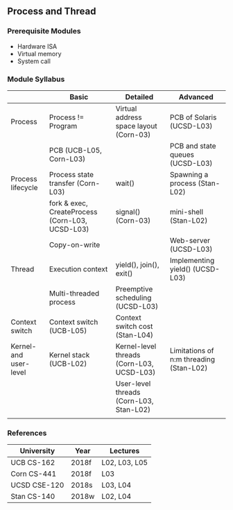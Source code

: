 ## Process and Thread

### Prerequisite Modules

- Hardware ISA
- Virtual memory
- System call

### Module Syllabus

|                        | Basic                                           | Detailed                                  | Advanced                                |
| ---------------------- | ----------------------------------------------- | ----------------------------------------- | --------------------------------------- |
| Process                | Process != Program                              | Virtual address space layout (Corn-03)    | PCB of Solaris (UCSD-L03)               |
|                        | PCB (UCB-L05, Corn-L03)                         |                                           | PCB and state queues (UCSD-L03)         |
| Process lifecycle      | Process state transfer (Corn-L03)               | wait()                                    | Spawning a process (Stan-L02)           |
|                        | fork & exec, CreateProcess (Corn-L03, UCSD-L03) | signal() (Corn-03)                        | mini-shell (Stan-L02)                   |
|                        | Copy-on-write                                   |                                           | Web-server (UCSD-L03)                   |
| Thread                 | Execution context                               | yield(), join(), exit()                   | Implementing yield() (UCSD-L03)         |
|                        | Multi-threaded process                          | Preemptive scheduling (UCSD-L03)          |                                         |
| Context switch         | Context switch (UCB-L05)                        | Context switch cost (Stan-L04)            |                                         |
| Kernel- and user-level | Kernel stack (UCB-L02)                          | Kernel-level threads (Corn-L03, UCSD-L03) | Limitations of n:m threading (Stan-L02) |
|                        |                                                 | User-level threads (Corn-L03, Stan-L02)   |                                         |
|                        |                                                 |                                           |                                         |

### References

| University   | Year  | Lectures      |
| ------------ | ----- | ------------- |
| UCB CS-162   | 2018f | L02, L03, L05 |
| Corn CS-441  | 2018f | L03           |
| UCSD CSE-120 | 2018s | L03, L04      |
| Stan CS-140  | 2018w | L02, L04      |



